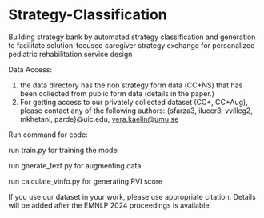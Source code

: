 # Strategy-Classification
Building strategy bank by automated strategy classification and generation to
facilitate solution-focused caregiver strategy exchange for personalized pediatric
rehabilitation service design

Data Access:
1. the data directory has the non strategy form data (CC+NS) that has been collected from public form data (details in the paper.)
2. For getting access to our privately collected dataset (CC+, CC+Aug), please contact any of the following authors:
    {sfarza3, ilucer3, vvilleg2, mkhetani, parde}@uic.edu, vera.kaelin@umu.se  


Run command for code:


run train.py for training the model


run gnerate_text.py for augmenting data



run calculate_vinfo.py for generating PVI score

If you use our dataset in your work, please use appropriate citation. Details will be added after the EMNLP 2024 proceedings is available.


